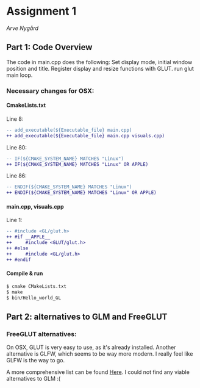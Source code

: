 Assignment 1
============
_Arve Nygård_

Part 1: Code Overview
-------------

The code in main.cpp does the following: 
Set display mode, initial window  position and title. Register display and resize functions with GLUT. run glut main loop.



### Necessary changes for OSX:
#### CmakeLists.txt
Line 8: 
```diff
-- add_executable(${Executable_file} main.cpp) 
++ add_executable(${Executable_file} main.cpp visuals.cpp) 
```

Line 80:
```diff
-- IF(${CMAKE_SYSTEM_NAME} MATCHES "Linux")
++ IF(${CMAKE_SYSTEM_NAME} MATCHES "Linux" OR APPLE)
```
	
Line 86:
```diff
-- ENDIF(${CMAKE_SYSTEM_NAME} MATCHES "Linux")
++ ENDIF(${CMAKE_SYSTEM_NAME} MATCHES "Linux" OR APPLE)
```
#### main.cpp, visuals.cpp
Line 1:
```diff
-- #include <GL/glut.h>
++ #if __APPLE__
++     #include <GLUT/glut.h>
++ #else
++     #include <GL/glut.h>
++ #endif
```
#### Compile & run

```bash
$ cmake CMakeLists.txt
$ make
$ bin/Hello_world_GL
```

Part 2: alternatives to GLM and FreeGLUT
----------------------------------------

### FreeGLUT alternatives:
On OSX, GLUT is very easy to use, as it's already installed.
Another alternative is GLFW, which seems to be way more modern. I really feel like GLFW is the way to go.

A more comprehensive list can be found [Here](http://www.opengl.org/resources/libraries/windowtoolkits/).
I could not find any viable alternatives to GLM :(